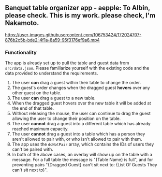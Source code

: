 ## Banquet table organizer app - aepple: To Albin, please check. This is my work. please check, I'm Nakamoto.


https://user-images.githubusercontent.com/106753424/172024707-876b2c5b-bde2-4f1a-8a59-95f3176ef9a6.mp4

### Functionality

The app is already set up to pull the table and guest data from `src/data.json`. Please familiarize yourself with the existing code and the data provided to understand the requirements.

1. The user **can** drag a guest within their table to change the order.
2. The guest's order changes when the dragged guest **hovers** over any other guest on the table.
3. The user **can** drag a guest to a new table.
4. When the dragged guest hovers over the new table it will be added at the end of that table.
5. Without releasing the mouse, the user can continue to drag the guest allowing the user to change their position on the table.
6. The user **cannot** drag a guest into a different table which has already reached maximum capacity.
7. The user **cannot** drag a guest into a table which has a person they aren't allowed to pair with, or who isn't allowed to pair with them.
8. The app uses the `doNotPair` array, which contains the IDs of users they can't be paired with.
9. In both of the above cases, an overlay will show up on the table with a message. For a full table the message is "{Table Name} is full", and for preventing pairs "{Dragged Guest} can't sit next to: {List Of Guests They can't sit next to}".


